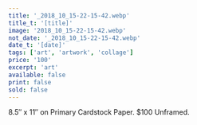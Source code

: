```yaml
---
title: '_2018_10_15-22-15-42.webp'
title_t: '[title]'
image: '2018_10_15-22-15-42.webp'
not_date: '_2018_10_15-22-15-42.webp'
date_t: '[date]'
tags: ['art', 'artwork', 'collage']
price: '100'
excerpt: 'art'
available: false
print: false
sold: false
---
```



8.5″ x 11″ on Primary Cardstock Paper.
$100 Unframed.
